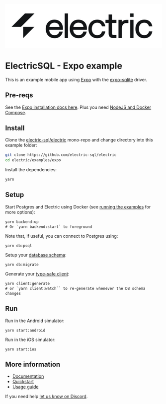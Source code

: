 <a href="https://electric-sql.com">
  <picture>
    <source media="(prefers-color-scheme: dark)"
        srcset="https://raw.githubusercontent.com/electric-sql/meta/main/identity/ElectricSQL-logo-light-trans.svg"
    />
    <source media="(prefers-color-scheme: light)"
        srcset="https://raw.githubusercontent.com/electric-sql/meta/main/identity/ElectricSQL-logo-black.svg"
    />
    <img alt="ElectricSQL logo"
        src="https://raw.githubusercontent.com/electric-sql/meta/main/identity/ElectricSQL-logo-black.svg"
    />
  </picture>
</a>

# ElectricSQL - Expo example

This is an example mobile app using [Expo](https://expo.dev) with the [expo-sqlite](https://docs.expo.dev/versions/latest/sdk/sqlite/) driver.

## Pre-reqs

See the [Expo installation docs here](https://docs.expo.dev/get-started/installation/). Plus you need [NodeJS and Docker Compose](https://electric-sql.com/docs/usage/installation/prereqs).

## Install

Clone the [electric-sql/electric](https://github.com/electric-sql/electric) mono-repo and change directory into this example folder:

```sh
git clone https://github.com/electric-sql/electric
cd electric/examples/expo
```

Install the dependencies:

```sh
yarn
```

## Setup

Start Postgres and Electric using Docker (see [running the examples](https://electric-sql.com/docs/examples/notes/running) for more options):

```shell
yarn backend:up
# Or `yarn backend:start` to foreground
```

Note that, if useful, you can connect to Postgres using:

```shell
yarn db:psql
```

Setup your [database schema](https://electric-sql.com/docs/usage/data-modelling):

```shell
yarn db:migrate
```

Generate your [type-safe client](https://electric-sql.com/docs/usage/data-access/client):

```shell
yarn client:generate
# or `yarn client:watch`` to re-generate whenever the DB schema changes
```

## Run

Run in the Android simulator:

```shell
yarn start:android
```

Run in the iOS simulator:

```shell
yarn start:ios
```

## More information

- [Documentation](https://electric-sql.com/docs)
- [Quickstart](https://electric-sql.com/docs/quickstart)
- [Usage guide](https://electric-sql.com/docs/usage)

If you need help [let us know on Discord](https://discord.electric-sql.com).
